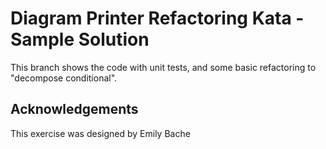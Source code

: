 Diagram Printer Refactoring Kata - Sample Solution
==================================================

This branch shows the code with unit tests, and some basic refactoring to "decompose conditional".

Acknowledgements
----------------

This exercise was designed by Emily Bache
